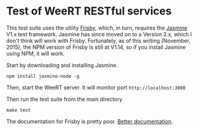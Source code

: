 # Test of WeeRT RESTful services

This test suite uses the utility [Frisby](http://frisbyjs.com), which, in turn, requires the
[Jasmine](https://www.npmjs.com/package/jasmine-node) V1.x test framework. Jasmine has since moved
on to a Version 2.x, which I don't think will work with Frisby. Fortunately, as of this writing
(November, 2015), the NPM version of Frisby is still at V1.14, so if you install Jasmine using NPM, it will work.

Start by downloading and installing Jasmine.

```Shell
npm install jasmine-node -g
```

Then, start the WeeRT server. It will monitor port `http://localhost:3000`

Then run the test suite from the main directory

```
make test
```

The documentation for Frisby is pretty poor.
[Better documentation](https://ptmccarthy.github.io/2014/06/28/rest-testing-with-frisby/).